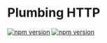 # Plumbing HTTP

[![npm version](https://badge.fury.io/js/plumbing-toolkit.svg)](https://badge.fury.io/js/plumbing-toolkit)
[![npm version](https://badge.fury.io/js/plumbing-http.svg)](https://badge.fury.io/js/plumbing-http)
